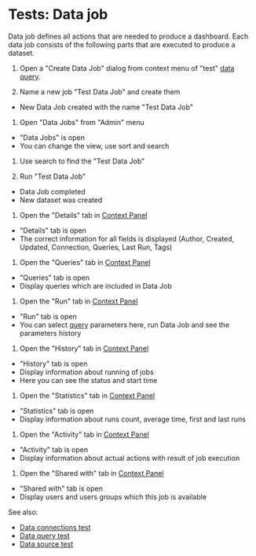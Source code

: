 <!-- TITLE: Tests: Data job -->
<!-- SUBTITLE: -->

# Tests: Data job

Data job defines all actions that are needed to produce a dashboard. Each data job
consists of the following parts that are executed to produce a dataset.

1. Open a "Create Data Job" dialog from context menu of "test" [data query](access.md#data-query).

1. Name a new job "Test Data Job" and create them

* New Data Job created with the name "Test Data Job"

1. Open "Data Jobs" from "Admin" menu

* "Data Jobs" is open
* You can change the view, use sort and search

1. Use search to find the "Test Data Job"

1. Run "Test Data Job"

* Data Job completed
* New dataset was created

1. Open the "Details" tab in [Context Panel](../datagrok/navigation.md#context-panel)

* "Details" tab is open
* The correct information for all fields is displayed (Author, Created, Updated, Connection, Queries, Last Run, Tags)

1. Open the "Queries" tab in [Context Panel](../datagrok/navigation.md#context-panel)

* "Queries" tab is open
* Display queries which are included in Data Job

1. Open the "Run" tab in [Context Panel](../datagrok/navigation.md#context-panel)

* "Run" tab is open
* You can select [query](access.md#data-query) parameters here, run Data Job and see the parameters history

1. Open the "History" tab in [Context Panel](../datagrok/navigation.md#context-panel)

* "History" tab is open
* Display information about running of jobs
* Here you can see the status and start time

1. Open the "Statistics" tab in [Context Panel](../datagrok/navigation.md#context-panel)

* "Statistics" tab is open
* Display information about runs count, average time, first and last runs

1. Open the "Activity" tab in [Context Panel](../datagrok/navigation.md#context-panel)

* "Activity" tab is open
* Display information about actual actions with result of job execution

1. Open the "Shared with" tab in [Context Panel](../datagrok/navigation.md#context-panel)

* "Shared with" tab is open
* Display users and users groups which this job is available

See also:

* [Data connections test](data-connection-test.md)
* [Data query test](data-query-test.md)
* [Data source test](data-source-test.md)
